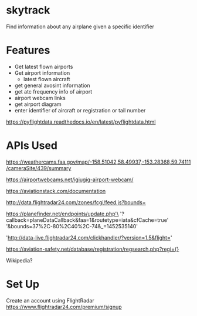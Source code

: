 # skytrack
Find information about any airplane given a specific identifier


# Features
- Get latest flown airports
- Get airport information
    - latest flown aircraft
- get general avosint information
- get atc frequency info of airport
- airport webcam links
- get airport diagram
- enter identifier of aircraft or registration or tail number


https://pyflightdata.readthedocs.io/en/latest/pyflightdata.html



# APIs Used
https://weathercams.faa.gov/map/-158.51042,58.49937,-153.28368,59.74111/cameraSite/439/summary

https://airportwebcams.net/igiugig-airport-webcam/

https://aviationstack.com/documentation

http://data.flightradar24.com/zones/fcgi/feed.js?bounds=

https://planefinder.net/endpoints/update.php'\
                    '?callback=planeDataCallback&faa=1&routetype=iata&cfCache=true'\
                    '&bounds=37%2C-80%2C40%2C-74&_=1452535140'


'http://data-live.flightradar24.com/clickhandler/?version=1.5&flight='

https://aviation-safety.net/database/registration/regsearch.php?regi={}

Wikipedia?

# Set Up
Create an account using FlightRadar
https://www.flightradar24.com/premium/signup

